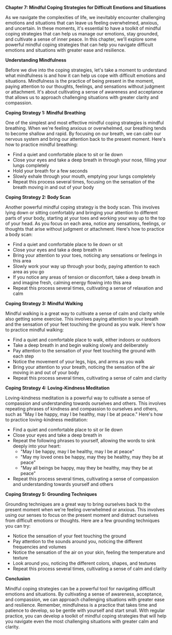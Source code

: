<p><strong>Chapter 7: Mindful Coping Strategies for Difficult Emotions and Situations</strong></p>

<p>As we navigate the complexities of life, we inevitably encounter challenging emotions and situations that can leave us feeling overwhelmed, anxious, and uncertain. In these moments, it's essential to have a toolkit of mindful coping strategies that can help us manage our emotions, stay grounded, and cultivate a sense of inner peace. In this chapter, we'll explore some powerful mindful coping strategies that can help you navigate difficult emotions and situations with greater ease and resilience.</p>

<p><strong>Understanding Mindfulness</strong></p>

<p>Before we dive into the coping strategies, let's take a moment to understand what mindfulness is and how it can help us cope with difficult emotions and situations. Mindfulness is the practice of being present in the moment, paying attention to our thoughts, feelings, and sensations without judgment or attachment. It's about cultivating a sense of awareness and acceptance that allows us to approach challenging situations with greater clarity and compassion.</p>

<p><strong>Coping Strategy 1: Mindful Breathing</strong></p>

<p>One of the simplest and most effective mindful coping strategies is mindful breathing. When we're feeling anxious or overwhelmed, our breathing tends to become shallow and rapid. By focusing on our breath, we can calm our nervous system and bring our attention back to the present moment. Here's how to practice mindful breathing:</p>

<ul>
<li>Find a quiet and comfortable place to sit or lie down</li>
<li>Close your eyes and take a deep breath in through your nose, filling your lungs completely</li>
<li>Hold your breath for a few seconds</li>
<li>Slowly exhale through your mouth, emptying your lungs completely</li>
<li>Repeat this process several times, focusing on the sensation of the breath moving in and out of your body</li>
</ul>

<p><strong>Coping Strategy 2: Body Scan</strong></p>

<p>Another powerful mindful coping strategy is the body scan. This involves lying down or sitting comfortably and bringing your attention to different parts of your body, starting at your toes and working your way up to the top of your head. As you focus on each area, notice any sensations, feelings, or thoughts that arise without judgment or attachment. Here's how to practice a body scan:</p>

<ul>
<li>Find a quiet and comfortable place to lie down or sit</li>
<li>Close your eyes and take a deep breath in</li>
<li>Bring your attention to your toes, noticing any sensations or feelings in this area</li>
<li>Slowly work your way up through your body, paying attention to each area as you go</li>
<li>If you notice any areas of tension or discomfort, take a deep breath in and imagine fresh, calming energy flowing into this area</li>
<li>Repeat this process several times, cultivating a sense of relaxation and calm</li>
</ul>

<p><strong>Coping Strategy 3: Mindful Walking</strong></p>

<p>Mindful walking is a great way to cultivate a sense of calm and clarity while also getting some exercise. This involves paying attention to your breath and the sensation of your feet touching the ground as you walk. Here's how to practice mindful walking:</p>

<ul>
<li>Find a quiet and comfortable place to walk, either indoors or outdoors</li>
<li>Take a deep breath in and begin walking slowly and deliberately</li>
<li>Pay attention to the sensation of your feet touching the ground with each step</li>
<li>Notice the movement of your legs, hips, and arms as you walk</li>
<li>Bring your attention to your breath, noticing the sensation of the air moving in and out of your body</li>
<li>Repeat this process several times, cultivating a sense of calm and clarity</li>
</ul>

<p><strong>Coping Strategy 4: Loving-Kindness Meditation</strong></p>

<p>Loving-kindness meditation is a powerful way to cultivate a sense of compassion and understanding towards ourselves and others. This involves repeating phrases of kindness and compassion to ourselves and others, such as "May I be happy, may I be healthy, may I be at peace." Here's how to practice loving-kindness meditation:</p>

<ul>
<li>Find a quiet and comfortable place to sit or lie down</li>
<li>Close your eyes and take a deep breath in</li>
<li>Repeat the following phrases to yourself, allowing the words to sink deeply into your heart:
<ul>
<li>"May I be happy, may I be healthy, may I be at peace"</li>
<li>"May my loved ones be happy, may they be healthy, may they be at peace"</li>
<li>"May all beings be happy, may they be healthy, may they be at peace"</li>
</ul></li>
<li>Repeat this process several times, cultivating a sense of compassion and understanding towards yourself and others</li>
</ul>

<p><strong>Coping Strategy 5: Grounding Techniques</strong></p>

<p>Grounding techniques are a great way to bring ourselves back to the present moment when we're feeling overwhelmed or anxious. This involves using our senses to focus on the present moment and distract ourselves from difficult emotions or thoughts. Here are a few grounding techniques you can try:</p>

<ul>
<li>Notice the sensation of your feet touching the ground</li>
<li>Pay attention to the sounds around you, noticing the different frequencies and volumes</li>
<li>Notice the sensation of the air on your skin, feeling the temperature and texture</li>
<li>Look around you, noticing the different colors, shapes, and textures</li>
<li>Repeat this process several times, cultivating a sense of calm and clarity</li>
</ul>

<p><strong>Conclusion</strong></p>

<p>Mindful coping strategies can be a powerful tool for navigating difficult emotions and situations. By cultivating a sense of awareness, acceptance, and compassion, we can approach challenging situations with greater ease and resilience. Remember, mindfulness is a practice that takes time and patience to develop, so be gentle with yourself and start small. With regular practice, you can develop a toolkit of mindful coping strategies that will help you navigate even the most challenging situations with greater calm and clarity.</p>
